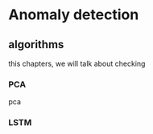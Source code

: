 # Anomaly detection

## algorithms

this chapters, we will talk about checking

### PCA

pca

### LSTM





